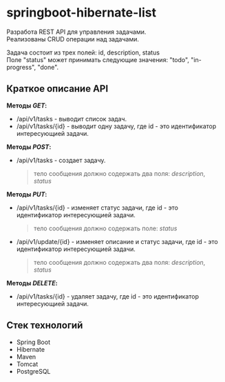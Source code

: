 # springboot-hibernate-list
Разработа REST API для управления задачами.\
Реализованы CRUD операции над задачами.

Задача состоит из трех полей: id, description, status\
Поле "status" может принимать следующие значения: "todo", "in-progress", "done".

## Краткое описание API
__Методы *GET*:__
  - /api/v1/tasks - выводит список задач.
  - /api/v1/tasks/{id} - выводит одну задачу, где id - это идентификатор интересующией задачи.

__Методы *POST*:__
  - /api/v1/tasks - создает задачу.
    > тело сообщения должно содержать два поля: *description*, *status*
    
__Методы *PUT*:__
  - /api/v1/tasks/{id} - изменяет статус задачи, где id - это идентификатор интересующией задачи.
    > тело сообщения должно содержать поле: *status*
  - /api/v1/update/{id} - изменяет описание и статус задачи, где id - это идентификатор интересующией задачи.
    > тело сообщения должно содержать два поля: *description*, *status*

__Методы *DELETE*:__
  - /api/v1/tasks/{id} - удаляет задачу, где id - это идентификатор интересующией задачи.

## Стек технологий
- Spring Boot
- Hibernate
- Maven
- Tomcat
- PostgreSQL
